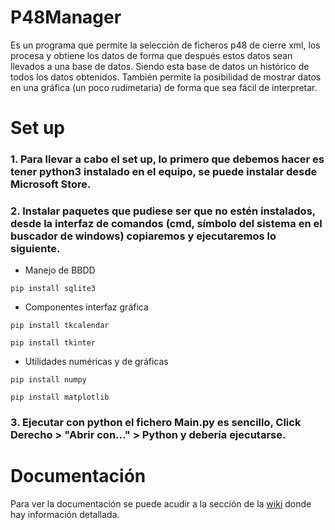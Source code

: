 # P48Manager

Es un programa que permite la selección de ficheros p48 de cierre xml, los procesa y obtiene los datos de forma que
después estos datos sean llevados a una base de datos. Siendo esta base de datos un histórico de todos los datos
obtenidos. También permite la posibilidad de mostrar datos en una gráfica (un poco rudimetaria) de forma que sea fácil
de interpretar.

# Set up

### 1. Para llevar a cabo el set up, lo primero que debemos hacer es tener python3 instalado en el equipo, se puede instalar desde Microsoft Store.

### 2. Instalar paquetes que pudiese ser que no estén instalados, desde la interfaz de comandos (cmd, símbolo del sistema en el buscador de windows) copiaremos y ejecutaremos lo siguiente.

- Manejo de BBDD

``` pip install sqlite3 ```

- Componentes interfaz gráfica

``` pip install tkcalendar ```

``` pip install tkinter ```

- Utilidades numéricas y de gráficas

``` pip install numpy ```

``` pip install matplotlib ```

### 3. Ejecutar con python el fichero Main.py es sencillo, Click Derecho > "Abrir con..." > Python y debería ejecutarse.

# Documentación

Para ver la documentación se puede acudir a la sección de
la [wiki](https://github.com/uo276406/P48Manager/wiki/Documentation-%F0%9F%93%84) donde hay información detallada.
